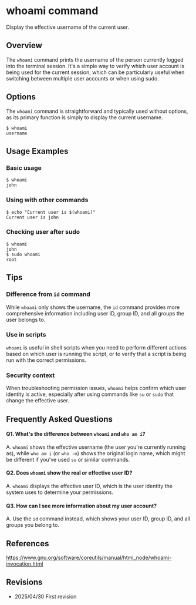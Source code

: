 # whoami command

Display the effective username of the current user.

## Overview

The `whoami` command prints the username of the person currently logged into the terminal session. It's a simple way to verify which user account is being used for the current session, which can be particularly useful when switching between multiple user accounts or when using sudo.

## Options

The `whoami` command is straightforward and typically used without options, as its primary function is simply to display the current username.

```console
$ whoami
username
```

## Usage Examples

### Basic usage

```console
$ whoami
john
```

### Using with other commands

```console
$ echo "Current user is $(whoami)"
Current user is john
```

### Checking user after sudo

```console
$ whoami
john
$ sudo whoami
root
```

## Tips

### Difference from `id` command

While `whoami` only shows the username, the `id` command provides more comprehensive information including user ID, group ID, and all groups the user belongs to.

### Use in scripts

`whoami` is useful in shell scripts when you need to perform different actions based on which user is running the script, or to verify that a script is being run with the correct permissions.

### Security context

When troubleshooting permission issues, `whoami` helps confirm which user identity is active, especially after using commands like `su` or `sudo` that change the effective user.

## Frequently Asked Questions

#### Q1. What's the difference between `whoami` and `who am i`?
A. `whoami` shows the effective username (the user you're currently running as), while `who am i` (or `who -m`) shows the original login name, which might be different if you've used `su` or similar commands.

#### Q2. Does `whoami` show the real or effective user ID?
A. `whoami` displays the effective user ID, which is the user identity the system uses to determine your permissions.

#### Q3. How can I see more information about my user account?
A. Use the `id` command instead, which shows your user ID, group ID, and all groups you belong to.

## References

https://www.gnu.org/software/coreutils/manual/html_node/whoami-invocation.html

## Revisions

- 2025/04/30 First revision